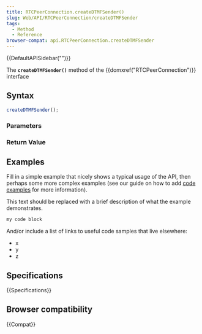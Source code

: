 ```yaml
---
title: RTCPeerConnection.createDTMFSender()
slug: Web/API/RTCPeerConnection/createDTMFSender
tags:
  - Method
  - Reference
browser-compat: api.RTCPeerConnection.createDTMFSender
---
```

{{DefaultAPISidebar("")}}

The **`createDTMFSender()`** method of the {{domxref("RTCPeerConnection")}} interface 

## Syntax

```js
createDTMFSender();
```

### Parameters



### Return Value



## Examples

Fill in a simple example that nicely shows a typical usage of the API, then perhaps some more complex examples (see our guide on how to add [code examples](/en-US/docs/MDN/Contribute/Structures/Code_examples) for more information).

This text should be replaced with a brief description of what the example demonstrates.

```js
my code block
```

And/or include a list of links to useful code samples that live elsewhere:

*   x
*   y
*   z

## Specifications

{{Specifications}}

## Browser compatibility

{{Compat}}

